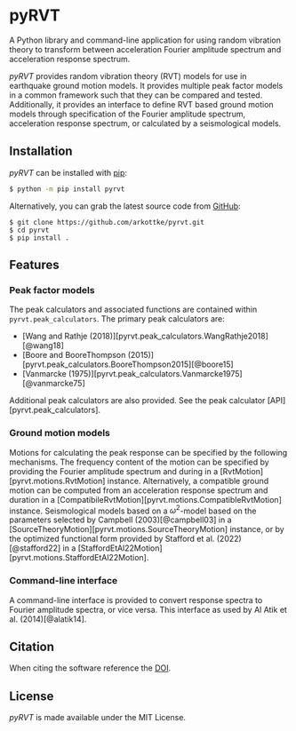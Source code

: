 # pyRVT

A Python library and command-line application for using random vibration
theory to transform between acceleration Fourier amplitude spectrum and
acceleration response spectrum.

_pyRVT_ provides random vibration theory (RVT) models for use in earthquake
ground motion models. It provides multiple peak factor models in a common
framework such that they can be compared and tested. Additionally, it provides
an interface to define RVT based ground motion models through specification of
the Fourier amplitude spectrum, acceleration response spectrum, or calculated by
a seismological models.

## Installation

_pyRVT_ can be installed with [pip](https://pip.pypa.io):

```bash
$ python -m pip install pyrvt
```

Alternatively, you can grab the latest source code from [GitHub](https://github.com/arkottke/pyrvt):

```
$ git clone https://github.com/arkottke/pyrvt.git
$ cd pyrvt
$ pip install .
```

## Features

### Peak factor models

The peak calculators and associated functions are contained within
`pyrvt.peak_calculators`. The primary peak calculators are:

- [Wang and Rathje (2018)][pyrvt.peak_calculators.WangRathje2018][@wang18]
- [Boore and BooreThompson (2015)][pyrvt.peak_calculators.BooreThompson2015][@boore15]
- [Vanmarcke (1975)][pyrvt.peak_calculators.Vanmarcke1975][@vanmarcke75]

Additional peak calculators are also provided. See the peak calculator
[API][pyrvt.peak_calculators].

### Ground motion models

Motions for calculating the peak response can be specified by the following
mechanisms. The frequency content of the motion can be specified by providing
the Fourier amplitude spectrum and during in a
[RvtMotion][pyrvt.motions.RvtMotion] instance. Alternatively, a compatible
ground motion can be computed from an acceleration response spectrum and
duration in a [CompatibileRvtMotion][pyrvt.motions.CompatibleRvtMotion]
instance. Seismological models based on a $\omega^2$-model based on the
parameters selected by Campbell (2003)[@campbell03] in a
[SourceTheoryMotion][pyrvt.motions.SourceTheoryMotion] instance, or by the
optimized functional form provided by Stafford et al. (2022)[@stafford22] in a
[StaffordEtAl22Motion][pyrvt.motions.StaffordEtAl22Motion].

### Command-line interface

A command-line interface is provided to convert response spectra to Fourier
amplitude spectra, or vice versa. This interface as used by Al Atik et al.
(2014)[@alatik14].

## Citation

When citing the software reference the [DOI](https://zenodo.org/records/3630729).

## License

_pyRVT_ is made available under the MIT License.
